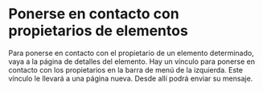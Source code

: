 # Ponerse en contacto con propietarios de elementos

Para ponerse en contacto con el propietario de un elemento determinado, vaya a la página de detalles del elemento.
Hay un vínculo para ponerse en contacto con los propietarios en la barra de menú de la izquierda.
Este vínculo le llevará a una página nueva.
Desde allí podrá enviar su mensaje.



<!--HONumber=Aug16_HO3-->


